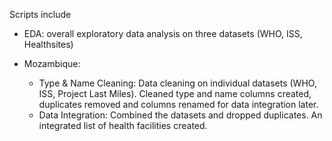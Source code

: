 Scripts include

- EDA: overall exploratory data analysis on three datasets (WHO, ISS, Healthsites)

- Mozambique:
    - Type & Name Cleaning: 
    Data cleaning on individual datasets (WHO, ISS, Project Last Miles). Cleaned type and name columns created, duplicates removed and columns renamed for data integration later.
    - Data Integration:
    Combined the datasets and dropped duplicates. An integrated list of health facilities created.

